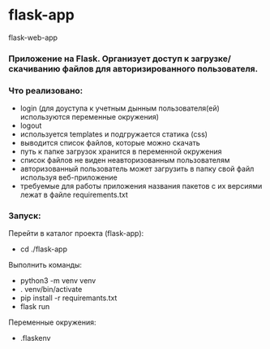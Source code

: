 # flask-app
flask-web-app

### Приложение на Flask. Организует доступ к загрузке/скачиванию файлов для авторизированного пользователя.

### Что реализовано:

- login (для доуступа к учетным дынным пользователя(ей) используются переменные окружения)
- logout
- используется templates и подгружается статика (css)
- выводится список файлов, которые можно скачать
- путь к папке загрузок хранится в переменной окружения
- список файлов не виден неавторизованным пользователям
- авторизованный пользователь может загрузить в папку свой файл используя веб-приложение
- требуемые для работы приложения названия пакетов с их версиями лежат в файле requirements.txt


### Запуск:

Перейти в каталог проекта (flask-app):
- cd ./flask-app

Выполнить команды:
- python3 -m venv venv
- . venv/bin/activate
- pip install -r requiremants.txt
- flask run

Переменные окружения:
- .flaskenv
